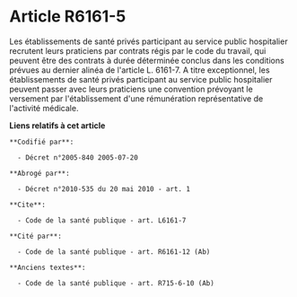 # Article R6161-5

Les établissements de santé privés participant au service public hospitalier recrutent leurs praticiens par contrats régis
par le code du travail, qui peuvent être des contrats à durée déterminée conclus dans les conditions prévues au dernier
alinéa de l'article L. 6161-7. A titre exceptionnel, les établissements de santé privés participant au service public
hospitalier peuvent passer avec leurs praticiens une convention prévoyant le versement par l'établissement d'une rémunération
représentative de l'activité médicale.

**Liens relatifs à cet article**

	**Codifié par**:

	  - Décret n°2005-840 2005-07-20

	**Abrogé par**:

	  - Décret n°2010-535 du 20 mai 2010 - art. 1

	**Cite**:

	  - Code de la santé publique - art. L6161-7

	**Cité par**:

	  - Code de la santé publique - art. R6161-12 (Ab)

	**Anciens textes**:

	  - Code de la santé publique - art. R715-6-10 (Ab)
